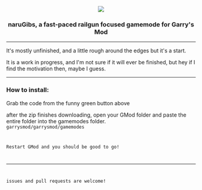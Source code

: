 <p align="center"><img src="https://i.imgur.com/8euggdF.png"></p>
<h3 align="center">naruGibs, a fast-paced railgun focused gamemode for Garry's Mod</h3>
<hr />
<p>It's mostly unfinished, and a little rough around the edges but it's a start.</p>
<p>It is a work in progress, and I'm not sure if it will ever be finished, but hey if I find the motivation then, maybe I guess.</p>
<hr />
<h3>How to install:</h3>
<p>Grab the code from the funny green button above</p>
<p>after the zip finishes downloading, open your GMod folder and paste the entire folder into the gamemodes folder.<br><code>garrysmod/garrysmod/gamemodes</p>
<p>Restart GMod and you should be good to go!</p>
<hr />
<p>issues and pull requests are welcome!</p>